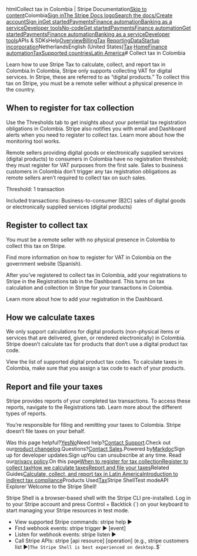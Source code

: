 htmlCollect tax in Colombia | Stripe Documentation[Skip to content](#main-content)Colombia[Sign in](https://dashboard.stripe.com/login?redirect=https%3A%2F%2Fdocs.stripe.com%2Ftax%2Fsupported-countries%2Flatin-america%2Fcolombia)[The Stripe Docs logo](/)[Search the docs/](#)[Create account](https://dashboard.stripe.com/register)[Sign in](https://dashboard.stripe.com/login?redirect=https%3A%2F%2Fdocs.stripe.com%2Ftax%2Fsupported-countries%2Flatin-america%2Fcolombia)[Get started](/get-started)[Payments](/payments)[Finance automation](/finance-automation)[Banking as a service](/financial-services)[Developer tools](/development)[No-code](/no-code)[Get started](/get-started)[Payments](/payments)[Finance automation](/finance-automation)[](#)[Get started](/get-started)[Payments](/payments)[Finance automation](/finance-automation)[Banking as a service](/financial-services)[Developer tools](/development)[](#)APIs & SDKsHelp[Overview](/docs/finance-automation)[Billing](#)[Tax](#)
[Reporting](#)[Data](#)[Startup incorporation](#)NetherlandsEnglish (United States)[](#)[](#)[Tax](/tax)·[Home](/docs)[Finance automation](/docs/finance-automation)[Tax](/docs/tax)[Supported countries](/docs/tax/supported-countries)[Latin America](/docs/tax/supported-countries/latin-america)# Collect tax in Colombia

Learn how to use Stripe Tax to calculate, collect, and report tax in Colombia.In Colombia, Stripe only supports collecting VAT for digital services. In Stripe, these are referred to as “digital products.” To collect this tax on Stripe, you must be a remote seller without a physical presence in the country.

## When to register for tax collection

Use the Thresholds tab to get insights about your potential tax registration obligations in Colombia. Stripe also notifies you with email and Dashboard alerts when you need to register to collect tax. Learn more about how the monitoring tool works.

Remote sellers providing digital goods or electronically supplied services (digital products) to consumers in Colombia have no registration threshold; they must register for VAT purposes from the first sale. Sales to business customers in Colombia don’t trigger any tax registration obligations as remote sellers aren’t required to collect tax on such sales.

Threshold: 1 transaction

Included transactions: Business-to-consumer (B2C) sales of digital goods or electronically supplied services (digital products)

## Register to collect tax

You must be a remote seller with no physical presence in Colombia to collect this tax on Stripe.

Find more information on how to register for VAT in Colombia on the government website (Spanish).

After you’ve registered to collect tax in Colombia, add your registrations to Stripe in the Registrations tab in the Dashboard. This turns on tax calculation and collection in Stripe for your transactions in Colombia.

Learn more about how to add your registration in the Dashboard.

## How we calculate taxes

We only support calculations for digital products (non-physical items or services that are delivered, given, or rendered electronically) in Colombia. Stripe doesn’t calculate tax for products that don’t use a digital product tax code.

View the list of supported digital product tax codes. To calculate taxes in Colombia, make sure that you assign a tax code to each of your products.

## Report and file your taxes

Stripe provides reports of your completed tax transactions. To access these reports, navigate to the Registrations tab. Learn more about the different types of reports.

You’re responsible for filing and remitting your taxes to Colombia. Stripe doesn’t file taxes on your behalf.

Was this page helpful?[Yes](#)[No](#)Need help?[Contact Support](https://support.stripe.com/).Check out our[product changelog](https://stripe.com/blog/changelog).Questions?[Contact Sales](https://stripe.com/contact/sales).Powered by[Markdoc](https://markdoc.dev)Sign up for developer updates:Sign upYou can unsubscribe at any time. Read our[privacy policy](https://stripe.com/privacy).On this page[When to register for tax collection](#when-to-register-for-tax-collection)[Register to collect tax](#register-to-collect-tax)[How we calculate taxes](#how-we-calculate-taxes)[Report and file your taxes](#report-and-file-your-taxes)Related Guides[Calculate, collect, and report tax in Latin America](/docs/tax/supported-countries/latin-america)[Introduction to indirect tax compliance](https://stripe.com/guides/introduction-to-sales-tax-vat-and-gst-compliance)Products Used[Tax](/tax)Stripe ShellTest modeAPI Explorer[](https://stripe.com/docs/stripe-cli#install)`Welcome to the Stripe Shell!

Stripe Shell is a browser-based shell with the Stripe CLI pre-installed. Log in to your
Stripe account and press Control + Backtick (`) on your keyboard to start managing your Stripe
resources in test mode.

- View supported Stripe commands: stripe help ▶️
- Find webhook events: stripe trigger ▶️ [event]
- Listen for webhook events: stripe listen ▶
- Call Stripe APIs: stripe [api resource] [operation] (e.g., stripe customers list ▶️)`The Stripe Shell is best experienced on desktop.`$`